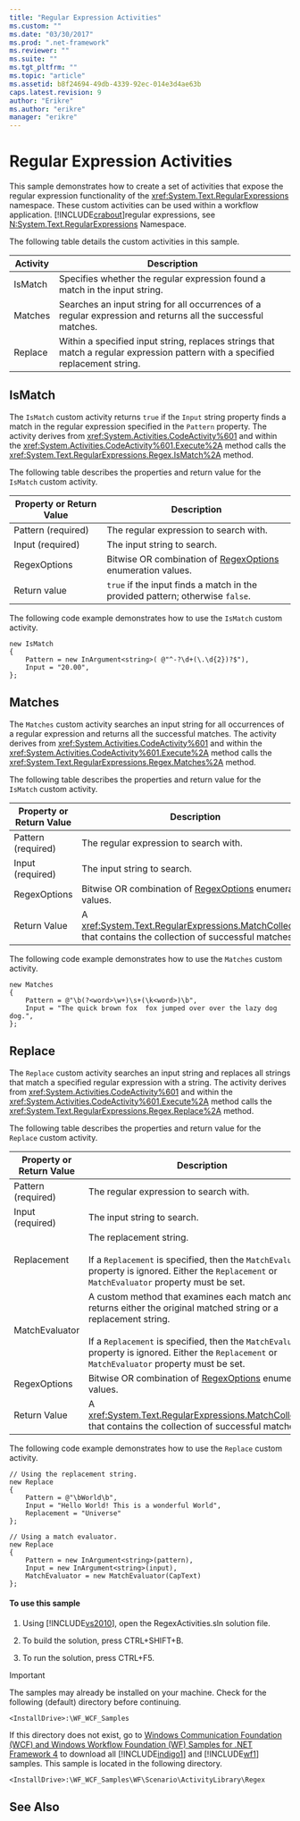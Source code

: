 ```yaml
---
title: "Regular Expression Activities"
ms.custom: ""
ms.date: "03/30/2017"
ms.prod: ".net-framework"
ms.reviewer: ""
ms.suite: ""
ms.tgt_pltfrm: ""
ms.topic: "article"
ms.assetid: b8f24694-49db-4339-92ec-014e3d4ae63b
caps.latest.revision: 9
author: "Erikre"
ms.author: "erikre"
manager: "erikre"
---
```

# Regular Expression Activities
This sample demonstrates how to create a set of activities that expose the regular expression functionality of the <xref:System.Text.RegularExpressions> namespace. These custom activities can be used within a workflow application. [!INCLUDE[crabout](../../../../includes/crabout-md.md)]regular expressions, see [N:System.Text.RegularExpressions](http://go.microsoft.com/fwlink/?LinkId=150434) Namespace.  
  
 The following table details the custom activities in this sample.  
  
|Activity|Description|  
|--------------|-----------------|  
|IsMatch|Specifies whether the regular expression found a match in the input string.|  
|Matches|Searches an input string for all occurrences of a regular expression and returns all the successful matches.|  
|Replace|Within a specified input string, replaces strings that match a regular expression pattern with a specified replacement string.|  
  
## IsMatch  
 The `IsMatch` custom activity returns `true` if the `Input` string property finds a match in the regular expression specified in the `Pattern` property. The activity derives from <xref:System.Activities.CodeActivity%601> and within the <xref:System.Activities.CodeActivity%601.Execute%2A> method calls the <xref:System.Text.RegularExpressions.Regex.IsMatch%2A> method.  
  
 The following table describes the properties and return value for the `IsMatch` custom activity.  
  
|Property or Return Value|Description|  
|------------------------------|-----------------|  
|Pattern (required)|The regular expression to search with.|  
|Input (required)|The input string to search.|  
|RegexOptions|Bitwise OR combination of [RegexOptions](http://go.microsoft.com/fwlink/?LinkId=150446) enumeration values.|  
|Return value|`true` if the input finds a match in the provided pattern; otherwise `false`.|  
  
 The following code example demonstrates how to use the `IsMatch` custom activity.  
  
```  
new IsMatch  
{  
    Pattern = new InArgument<string>( @"^-?\d+(\.\d{2})?$"),  
    Input = "20.00",  
};  
```  
  
## Matches  
 The `Matches` custom activity searches an input string for all occurrences of a regular expression and returns all the successful matches. The activity derives from <xref:System.Activities.CodeActivity%601> and within the <xref:System.Activities.CodeActivity%601.Execute%2A> method calls the <xref:System.Text.RegularExpressions.Regex.Matches%2A> method.  
  
 The following table describes the properties and return value for the `IsMatch` custom activity.  
  
|Property or Return Value|Description|  
|------------------------------|-----------------|  
|Pattern (required)|The regular expression to search with.|  
|Input (required)|The input string to search.|  
|RegexOptions|Bitwise OR combination of [RegexOptions](http://go.microsoft.com/fwlink/?LinkId=150446) enumeration values.|  
|Return Value|A <xref:System.Text.RegularExpressions.MatchCollection> that contains the collection of successful matches.|  
  
 The following code example demonstrates how to use the `Matches` custom activity.  
  
```  
new Matches  
{  
    Pattern = @"\b(?<word>\w+)\s+(\k<word>)\b",  
    Input = "The quick brown fox  fox jumped over over the lazy dog dog.",  
};  
```  
  
## Replace  
 The `Replace` custom activity searches an input string and replaces all strings that match a specified regular expression with a string. The activity derives from <xref:System.Activities.CodeActivity%601> and within the <xref:System.Activities.CodeActivity%601.Execute%2A> method calls the <xref:System.Text.RegularExpressions.Regex.Replace%2A> method.  
  
 The following table describes the properties and return value for the `Replace` custom activity.  
  
|Property or Return Value|Description|  
|------------------------------|-----------------|  
|Pattern (required)|The regular expression to search with.|  
|Input (required)|The input string to search.|  
|Replacement|The replacement string.<br /><br /> If a `Replacement` is specified, then the `MatchEvaluator` property is ignored. Either the `Replacement` or `MatchEvaluator` property must be set.|  
|MatchEvaluator|A custom method that examines each match and returns either the original matched string or a replacement string.<br /><br /> If a `Replacement` is specified, then the `MatchEvaluator` property is ignored. Either the `Replacement` or `MatchEvaluator` property must be set.|  
|RegexOptions|Bitwise OR combination of [RegexOptions](http://go.microsoft.com/fwlink/?LinkId=150446) enumeration values.|  
|Return Value|A <xref:System.Text.RegularExpressions.MatchCollection> that contains the collection of successful matches.|  
  
 The following code example demonstrates how to use the `Replace` custom activity.  
  
```  
// Using the replacement string.  
new Replace  
{  
    Pattern = @"\bWorld\b",  
    Input = "Hello World! This is a wonderful World",  
    Replacement = "Universe"  
};  
  
// Using a match evaluator.  
new Replace  
{  
    Pattern = new InArgument<string>(pattern),  
    Input = new InArgument<string>(input),  
    MatchEvaluator = new MatchEvaluator(CapText)                  
};  
```  
  
#### To use this sample  
  
1.  Using [!INCLUDE[vs2010](../../../../includes/vs2010-md.md)], open the RegexActivities.sln solution file.  
  
2.  To build the solution, press CTRL+SHIFT+B.  
  
3.  To run the solution, press CTRL+F5.  
  
> [!IMPORTANT]
>  The samples may already be installed on your machine. Check for the following (default) directory before continuing.  
>   
>  `<InstallDrive>:\WF_WCF_Samples`  
>   
>  If this directory does not exist, go to [Windows Communication Foundation (WCF) and Windows Workflow Foundation (WF) Samples for .NET Framework 4](http://go.microsoft.com/fwlink/?LinkId=150780) to download all [!INCLUDE[indigo1](../../../../includes/indigo1-md.md)] and [!INCLUDE[wf1](../../../../includes/wf1-md.md)] samples. This sample is located in the following directory.  
>   
>  `<InstallDrive>:\WF_WCF_Samples\WF\Scenario\ActivityLibrary\Regex`  
  
## See Also
